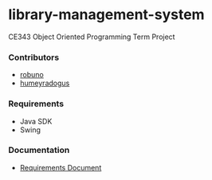 # library-management-system
CE343 Object Oriented Programming Term Project

### Contributors
 - [robuno](https://github.com/robuno)
 - [humeyradogus](https://github.com/humeyradogus)

### Requirements
 - Java SDK
 - Swing
 
### Documentation
 - [Requirements Document](https://github.com/robuno/library-management-system/blob/master/RequirementsDocument.pdf)
